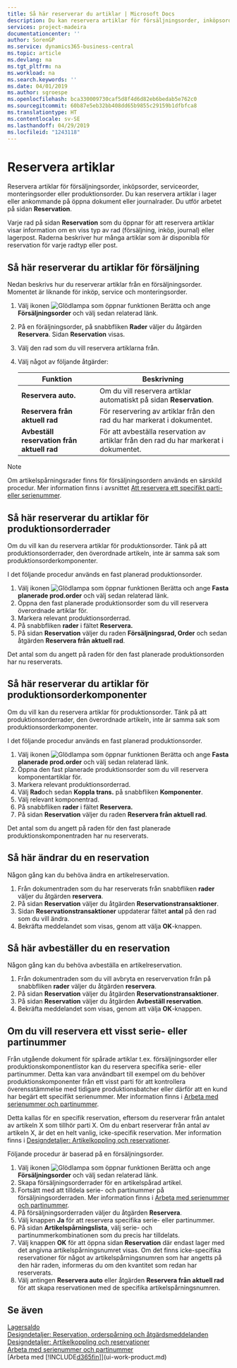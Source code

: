 ```yaml
---
title: Så här reserverar du artiklar | Microsoft Docs
description: Du kan reservera artiklar för försäljningsorder, inköpsorder och produktionsorder. Du kan reservera artiklar i lager eller ankommande på öppna dokumentrader.
services: project-madeira
documentationcenter: ''
author: SorenGP
ms.service: dynamics365-business-central
ms.topic: article
ms.devlang: na
ms.tgt_pltfrm: na
ms.workload: na
ms.search.keywords: ''
ms.date: 04/01/2019
ms.author: sgroespe
ms.openlocfilehash: bca330009730caf5d8f4d6d82eb6bedab5e762c0
ms.sourcegitcommit: 60b87e5eb32bb408dd65b9855c29159b1dfbfca8
ms.translationtype: HT
ms.contentlocale: sv-SE
ms.lasthandoff: 04/29/2019
ms.locfileid: "1243118"
---
```

# <a name="reserve-items"></a>Reservera artiklar
Reservera artiklar för försäljningsorder, inköpsorder, serviceorder, monteringsorder eller produktionsorder. Du kan reservera artiklar i lager eller ankommande på öppna dokument eller journalrader. Du utför arbetet på sidan **Reservation**.

Varje rad på sidan **Reservation** som du öppnar för att reservera artiklar visar information om en viss typ av rad (försäljning, inköp, journal) eller lagerpost. Raderna beskriver hur många artiklar som är disponibla för reservation för varje radtyp eller post.

## <a name="to-reserve-items-for-sales"></a>Så här reserverar du artiklar för försäljning
Nedan beskrivs hur du reserverar artiklar från en försäljningsorder. Momentet är liknande för inköp, service och monteringsorder.  
1.  Välj ikonen ![Glödlampa som öppnar funktionen Berätta](media/ui-search/search_small.png "Glödlampa som öppnar funktionen Berätta") och ange **Försäljningsorder** och välj sedan relaterad länk.  
2.  På en föräljningsorder, på snabbfliken **Rader** väljer du åtgärden **Reservera**. Sidan **Reservation** visas.  
3. Välj den rad som du vill reservera artiklarna från.  
4. Välj något av följande åtgärder:  

    |**Funktion**|**Beskrivning**|
    |------------------|---------------------|  
    |**Reservera auto.**|Om du vill reservera artiklar automatiskt på sidan **Reservation**.|  
    |**Reservera från aktuell rad**|För reservering av artiklar från den rad du har markerat i dokumentet.|  
    |**Avbeställ reservation från aktuell rad**|För att avbeställa reservation av artiklar från den rad du har markerat i dokumentet.|

> [!NOTE]  
>  Om artikelspårningsrader finns för försäljningsordern används en särskild procedur. Mer information finns i avsnittet [Att reservera ett specifikt parti- eller serienummer](inventory-how-to-reserve-items.md#to-reserve-a-specific-serial-or-lot-number).  

## <a name="to-reserve-an-item-for-a-production-order-line"></a>Så här reserverar du artiklar för produktionsorderrader  
Om du vill kan du reservera artiklar för produktionsorder. Tänk på att produktionsorderrader, den överordnade artikeln, inte är samma sak som produktionsorderkomponenter.

I det följande procedur används en fast planerad produktionsorder.   
1. Välj ikonen ![Glödlampa som öppnar funktionen Berätta](media/ui-search/search_small.png "Berätta vad du vill göra") och ange **Fasta planerade prod.order** och välj sedan relaterad länk.  
2. Öppna den fast planerade produktionsorder som du vill reservera överordnade artiklar för.  
3. Markera relevant produktionsorderrad.  
4. På snabbfliken **rader** i fältet **Reservera.**
5. På sidan **Reservation** väljer du raden **Försäljningsrad, Order** och sedan åtgärden **Reservera från aktuell rad**.  

Det antal som du angett på raden för den fast planerade produktionsorden har nu reserverats.

## <a name="to-reserve-items-for-production-order-components"></a>Så här reserverar du artiklar för produktionsorderkomponenter  
Om du vill kan du reservera artiklar för produktionsorder. Tänk på att produktionsorderrader, den överordnade artikeln, inte är samma sak som produktionsorderkomponenter.

I det följande procedur används en fast planerad produktionsorder.    
1. Välj ikonen ![Glödlampa som öppnar funktionen Berätta](media/ui-search/search_small.png "Berätta vad du vill göra") och ange **Fasta planerade prod.order** och välj sedan relaterad länk.  
2. Öppna den fast planerade produktionsorder som du vill reservera komponentartiklar för.  
3. Markera relevant produktionsorderrad.  
4. Välj **Rad**och sedan **Koppla trans.** på snabbfliken **Komponenter**.  
5. Välj relevant komponentrad.  
6. På snabbfliken **rader** i fältet **Reservera.**  
7. På sidan **Reservation** väljer du raden **Reservera från aktuell rad**.  

Det antal som du angett på raden för den fast planerade produktionskomponentraden har nu reserverats.

## <a name="to-change-a-reservation"></a>Så här ändrar du en reservation  
Någon gång kan du behöva ändra en artikelreservation.   
1. Från dokumentraden som du har reserverats från snabbfliken **rader** väljer du åtgärden **reservera**.  
2. På sidan **Reservation** väljer du åtgärden **Reservationstransaktioner**.
3. Sidan **Reservationstransaktioner** uppdaterar fältet **antal** på den rad som du vill ändra.
4. Bekräfta meddelandet som visas, genom att välja **OK**-knappen.

## <a name="to-cancel-a-reservation"></a>Så här avbeställer du en reservation  
Någon gång kan du behöva avbeställa en artikelreservation.   
1. Från dokumentraden som du vill avbryta en reservervation från på snabbfliken **rader** väljer du åtgärden **reservera**.  
2. På sidan **Reservation** väljer du åtgärden **Reservationstransaktioner**.  
3.  På sidan **Reservation** väljer du åtgärden **Avbeställ reservation**.  
4.  Bekräfta meddelandet som visas, genom att välja **OK**-knappen.  

## <a name="to-reserve-a-specific-serial-or-lot-number"></a>Om du vill reservera ett visst serie- eller partinummer  
Från utgående dokument för spårade artiklar t.ex. försäljningsorder eller produktionskomponentlistor kan du reservera specifika serie- eller partinummer. Detta kan vara användbart till exempel om du behöver produktionskomponenter från ett visst parti för att kontrollera överensstämmelse med tidigare produktionsbatcher eller därför att en kund har begärt ett specifikt serienummer. Mer information finns i [Arbeta med serienummer och partinummer](inventory-how-work-item-tracking.md).

Detta kallas för en specifik reservation, eftersom du reserverar från antalet av artikeln X som tillhör parti X. Om du enbart reserverar från antal av artikeln X, är det en helt vanlig, icke-specifik reservation. Mer information finns i  [Designdetaljer: Artikelkoppling och reservationer](design-details-item-tracking-and-reservations.md).

Följande procedur är baserad på en försäljningsorder.    
1. Välj ikonen ![Glödlampa som öppnar funktionen Berätta](media/ui-search/search_small.png "Berätta vad du vill göra") och ange **Försäljningsorder** och välj sedan relaterad länk.  
2. Skapa försäljningsorderrader för en artikelspårad artikel.  
3. Fortsätt med att tilldela serie- och partinummer på försäljningsorderraden. Mer information finns i [Arbeta med serienummer och partinummer](inventory-how-work-item-tracking.md).
4. På försäljningsorderraden väljer du åtgärden **Reservera**.  
5. Välj knappen **Ja** för att reservera specifika serie- eller partinummer.  
6. På sidan **Artikelspårningslista**, välj serie- och partinummerkombinationen som du precis har tilldelats.  
7. Välj knappen **OK** för att öppna sidan **Reservation** där endast lager med det angivna artikelspårningsnumret visas. Om det finns icke-specifika reservationer för något av artikelspårningsnumren som har angetts på den här raden, informeras du om den kvantitet som redan har reserverats.  
8. Välj antingen **Reservera auto** eller åtgärden **Reservera från aktuell rad** för att skapa reservationen med de specifika artikelspårningsnumren.

## <a name="see-also"></a>Se även
[Lagersaldo](inventory-manage-inventory.md)  
[Designdetaljer: Reservation, orderspårning och åtgärdsmeddelanden](design-details-reservation-order-tracking-and-action-messaging.md)  
[Designdetaljer: Artikelkoppling och reservationer](design-details-item-tracking-and-reservations.md)  
[Arbeta med serienummer och partinummer](inventory-how-work-item-tracking.md)  
[Arbeta med [!INCLUDE[d365fin](includes/d365fin_md.md)]](ui-work-product.md)
